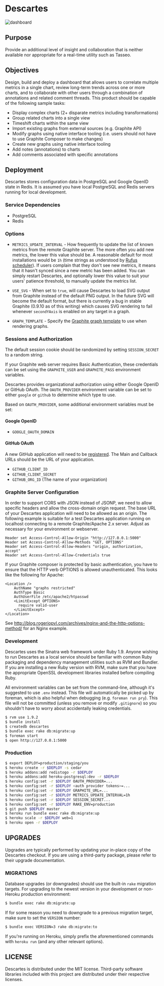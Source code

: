 # Descartes

![dashboard](https://github.com/obfuscurity/descartes/raw/master/lib/descartes/public/img/descartes.png "Descartes")

## Purpose

Provide an additional level of insight and collaboration that is neither available nor appropriate for a real-time utility such as Tasseo.

## Objectives

Design, build and deploy a dashboard that allows users to correlate multiple metrics in a single chart, review long-term trends across one or more charts, and to collaborate with other users through a combination of annotations and related comment threads. This product should be capable of the following sample tasks:

* Display complex charts (2+ disparate metrics including transformations)
* Group related charts into a single view
* Timeshift charts within the same view
* Import existing graphs from external sources (e.g. Graphite API)
* Modify graphs using native interface tooling (i.e. users should not have to use Graphite Composer to make changes)
* Create new graphs using native interface tooling
* Add notes (annotations) to charts
* Add comments associated with specific annotations

## Deployment

Descartes stores configuration data in PostgreSQL and Google OpenID state in Redis. It is assumed you have local PostgreSQL and Redis servers running for local development.

### Service Dependencies

* PostgreSQL
* Redis

### Options

* `METRICS_UPDATE_INTERVAL` - How frequently to update the list of known metrics from the remote Graphite server. The more often you add new metrics, the lower this value should be. A reasonable default for most installations would be `1h` (time strings as understood by [Rufus scheduler](https://github.com/jmettraux/rufus-scheduler#the-time-strings-understood-by-rufus-scheduler)). If users complain that they don't see new metrics, it means that it hasn't synced since a new metric has been added. You can simply restart Descartes, and optionally lower this value to suit your users' patience threshold, to manually update the metrics list.

* `USE_SVG` - When set to `true`, will cause Descartes to load SVG output from Graphite instead of the default PNG output. In the future SVG will become the default format, but there is currently a bug in stable Graphite (0.9.10 as of this writing) which causes SVG rendering to fail whenever `secondYAxis` is enabled on any target in a graph.

* `GRAPH_TEMPLATE` - Specify the [Graphite graph template](https://graphite.readthedocs.org/en/latest/render_api.html?#template) to use when rendering graphs.

### Sessions and Authorization

The default session cookie should be randomized by setting `SESSION_SECRET` to a random string.

If your Graphite web server requires Basic Authentication, these credentials can be set using the `GRAPHITE_USER` and `GRAPHITE_PASS` environment variables.

Descartes provides organizational authorization using either Google OpenID or GitHub OAuth.
The `OAUTH_PROVIDER` environment variable can be set to either `google` or `github` to
determine which type to use.

Based on `OAUTH_PROVIDER`, some additional environment variables must be set:

#### Google OpenID

* `GOOGLE_OAUTH_DOMAIN`

#### GitHub OAuth

A new GitHub application will need to be [registered](https://github.com/settings/applications/new). The Main and Callback URLs should be the URL of your application.

* `GITHUB_CLIENT_ID`
* `GITHUB_CLIENT_SECRET`
* `GITHUB_ORG_ID` (The name of your organization)

### Graphite Server Configuration

In order to support CORS with JSON instead of JSONP, we need to allow specific headers and allow the cross-domain origin request. The base URL of your Descartes application will need to be allowed as an origin. The following example is suitable for a test Descartes application running on localhost connecting to a remote Graphite/Apache 2.x server. Adjust as necessary for your environment or webserver.

```
Header set Access-Control-Allow-Origin "http://127.0.0.1:5000"
Header set Access-Control-Allow-Methods "GET, OPTIONS"
Header set Access-Control-Allow-Headers "origin, authorization, accept"
Header set Access-Control-Allow-Credentials true
```

If your Graphite composer is protected by basic authentication, you have to ensure that the HTTP verb OPTIONS is allowed unauthenticated. This looks like the following for Apache:
```
<Location />
    AuthName "graphs restricted"
    AuthType Basic
    AuthUserFile /etc/apache2/htpasswd
    <LimitExcept OPTIONS>
      require valid-user
    </LimitExcept>
</Location>
```

See http://blog.rogeriopvl.com/archives/nginx-and-the-http-options-method/ for an Nginx example.

### Development

Descartes uses the Sinatra web framework under Ruby 1.9. Anyone wishing to run Descartes as a local service should be familiar with common Ruby packaging and dependency management utilities such as RVM and Bundler. If you are installing a new Ruby version with RVM, make sure that you have the appropriate OpenSSL development libraries installed before compiling Ruby.

All environment variables can be set from the command-line, although it's suggested to use `.env` instead. This file will automatically be picked up by foreman, which is also helpful when debugging (e.g. `foreman run pry`). This file will not be committed (unless you remove or modify `.gitignore`) so you shouldn't have to worry about accidentally leaking credentials.

```bash
$ rvm use 1.9.2
$ bundle install
$ createdb descartes
$ bundle exec rake db:migrate:up
$ foreman start
$ open http://127.0.0.1:5000
```

### Production

```bash
$ export DEPLOY=production/staging/you
$ heroku create -r $DEPLOY -s cedar
$ heroku addons:add redistogo -r $DEPLOY
$ heroku addons:add heroku-postgresql:dev -r $DEPLOY
$ heroku config:set -r $DEPLOY OAUTH_PROVIDER=...
$ heroku config:set -r $DEPLOY <auth provider tokens>=...
$ heroku config:set -r $DEPLOY GRAPHITE_URL=...
$ heroku config:set -r $DEPLOY METRICS_UPDATE_INTERVAL=1h
$ heroku config:set -r $DEPLOY SESSION_SECRET...
$ heroku config:set -r $DEPLOY RAKE_ENV=production
$ git push $DEPLOY master
$ heroku run bundle exec rake db:migrate:up
$ heroku scale -r $DEPLOY web=1
$ heroku open -r $DEPLOY
```

## UPGRADES

Upgrades are typically performed by updating your in-place copy of the Descartes checkout. If you are using a third-party package, please refer to their upgrade documentation.

### MIGRATIONS

Database upgrades (or downgrades) should use the built-in `rake` migration targets. For upgrading to the newest version in your development or non-Heroku production environment:

```bash
$ bundle exec rake db:migrate:up
```

If for some reason you need to downgrade to a previous migration target, make sure to set the `VERSION` number:

```bash
$ bundle exec VERSION=3 rake db:migrate:to
```

If you're running on Heroku, simply prefix the aforementioned commands with `heroku run` (and any other relevant options).

## LICENSE

Descartes is distributed under the MIT license. Third-party software libraries included with this project are distributed under their respective licenses.
